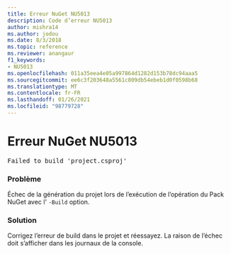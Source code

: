 ```yaml
---
title: Erreur NuGet NU5013
description: Code d’erreur NU5013
author: mishra14
ms.author: jodou
ms.date: 8/3/2018
ms.topic: reference
ms.reviewer: anangaur
f1_keywords:
- NU5013
ms.openlocfilehash: 011a35eea4e05a997864d1282d153b78dc94aaa5
ms.sourcegitcommit: ee6c3f203648a5561c809db54ebeb1d0f0598b68
ms.translationtype: MT
ms.contentlocale: fr-FR
ms.lasthandoff: 01/26/2021
ms.locfileid: "98779728"
---
```

# <a name="nuget-error-nu5013"></a>Erreur NuGet NU5013
<pre>Failed to build 'project.csproj'</pre>

### <a name="issue"></a>Problème

Échec de la génération du projet lors de l’exécution de l’opération du Pack NuGet avec l' `-Build` option.


### <a name="solution"></a>Solution

Corrigez l’erreur de build dans le projet et réessayez. La raison de l’échec doit s’afficher dans les journaux de la console.

